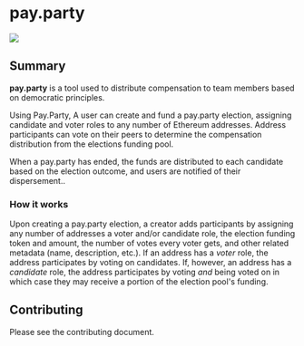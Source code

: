 # pay.party

![](https://i.imgur.com/FthDZz5.png)

## Summary

**pay.party** is a tool used to distribute compensation to team members based on democratic principles.

Using Pay.Party, A user can create and fund a pay.party election, assigning candidate and voter roles to any number of Ethereum addresses. Address participants can vote on their peers to determine the compensation distribution from the elections funding pool.

When a pay.party has ended, the funds are distributed to each candidate based on the election outcome, and users are notified of their dispersement..

### How it works

Upon creating a pay.party election, a creator adds participants by assigning any number of addresses a voter and/or candidate role, the election funding token and amount, the number of votes every voter gets, and other related metadata (name, description, etc.). If an address has a _voter_ role, the address participates by voting on candidates. If, however, an address has a _candidate_ role, the address participates by voting _and_ being voted on in which case they may receive a portion of the election pool's funding.

## Contributing

Please see the contributing document.
